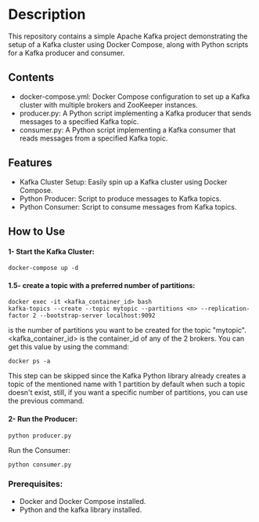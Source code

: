 # Description
This repository contains a simple Apache Kafka project demonstrating the setup of a Kafka cluster using Docker Compose, along with Python scripts for a Kafka producer and consumer.

## Contents
- docker-compose.yml: Docker Compose configuration to set up a Kafka cluster with multiple brokers and ZooKeeper instances.
- producer.py: A Python script implementing a Kafka producer that sends messages to a specified Kafka topic.
- consumer.py: A Python script implementing a Kafka consumer that reads messages from a specified Kafka topic.
## Features
- Kafka Cluster Setup: Easily spin up a Kafka cluster using Docker Compose.
- Python Producer: Script to produce messages to Kafka topics.
- Python Consumer: Script to consume messages from Kafka topics.
## How to Use
#### 1- Start the Kafka Cluster:

```
docker-compose up -d
```
#### 1.5- create a topic with a preferred number of partitions:
```
docker exec -it <kafka_container_id> bash
kafka-topics --create --topic mytopic --partitions <n> --replication-factor 2 --bootstrap-server localhost:9092
```
<n> is the number of partitions you want to be created for the topic "mytopic".
<kafka_container_id> is the container_id of any of the 2 brokers. You can get this value by using the command:
```
docker ps -a
```
This step can be skipped since the Kafka Python library already creates a topic of the mentioned name with 1 partition by default when such a topic doesn't exist, still, if you want a specific number of partitions, you can use the previous command.

#### 2- Run the Producer:

```
python producer.py
```
Run the Consumer:
```
python consumer.py
```

### Prerequisites:
- Docker and Docker Compose installed.
- Python and the kafka library installed.
